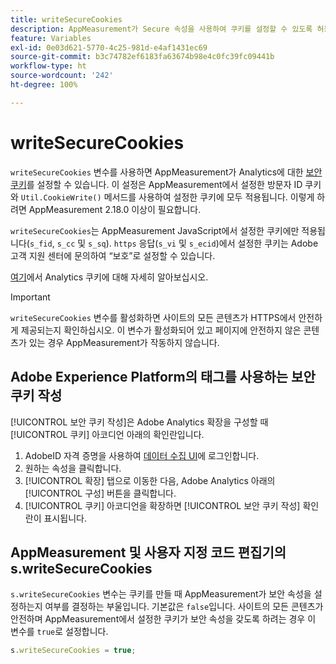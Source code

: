 ```yaml
---
title: writeSecureCookies
description: AppMeasurement가 Secure 속성을 사용하여 쿠키를 설정할 수 있도록 허용합니다.
feature: Variables
exl-id: 0e03d621-5770-4c25-981d-e4af1431ec69
source-git-commit: b3c74782ef6183fa63674b98e4c0fc39fc09441b
workflow-type: ht
source-wordcount: '242'
ht-degree: 100%

---
```


# writeSecureCookies

`writeSecureCookies` 변수를 사용하면 AppMeasurement가 Analytics에 대한 [보안 쿠키](https://en.wikipedia.org/wiki/Secure_cookie)를 설정할 수 있습니다. 이 설정은 AppMeasurement에서 설정한 방문자 ID 쿠키와 `Util.CookieWrite()` 메서드를 사용하여 설정한 쿠키에 모두 적용됩니다. 이렇게 하려면 AppMeasurement 2.18.0 이상이 필요합니다.

`writeSecureCookies`는 AppMeasurement JavaScript에서 설정한 쿠키에만 적용됩니다(`s_fid`, `s_cc` 및 `s_sq`). `https` 응답(`s_vi` 및 `s_ecid`)에서 설정한 쿠키는 Adobe 고객 지원 센터에 문의하여 “보호”로 설정할 수 있습니다.

[여기](https://experienceleague.adobe.com/docs/core-services/interface/administration/ec-cookies/cookies-analytics.html?lang=ko-KR)에서 Analytics 쿠키에 대해 자세히 알아보십시오.

>[!IMPORTANT]
>
>`writeSecureCookies` 변수를 활성화하면 사이트의 모든 콘텐츠가 HTTPS에서 안전하게 제공되는지 확인하십시오. 이 변수가 활성화되어 있고 페이지에 안전하지 않은 콘텐츠가 있는 경우 AppMeasurement가 작동하지 않습니다.

## Adobe Experience Platform의 태그를 사용하는 보안 쿠키 작성

[!UICONTROL 보안 쿠키 작성]은 Adobe Analytics 확장을 구성할 때 [!UICONTROL 쿠키] 아코디언 아래의 확인란입니다.

1. AdobeID 자격 증명을 사용하여 [데이터 수집 UI](https://experience.adobe.com/data-collection)에 로그인합니다.
2. 원하는 속성을 클릭합니다.
3.  [!UICONTROL 확장] 탭으로 이동한 다음, Adobe Analytics 아래의 [!UICONTROL 구성] 버튼을 클릭합니다.
4. [!UICONTROL 쿠키] 아코디언을 확장하면 [!UICONTROL 보안 쿠키 작성] 확인란이 표시됩니다.

## AppMeasurement 및 사용자 지정 코드 편집기의 s.writeSecureCookies

`s.writeSecureCookies` 변수는 쿠키를 만들 때 AppMeasurement가 보안 속성을 설정하는지 여부를 결정하는 부울입니다. 기본값은 `false`입니다. 사이트의 모든 콘텐츠가 안전하며 AppMeasurement에서 설정한 쿠키가 보안 속성을 갖도록 하려는 경우 이 변수를 `true`로 설정합니다.

```js
s.writeSecureCookies = true;
```
